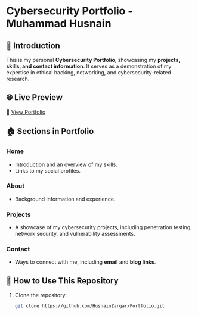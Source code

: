 # Cybersecurity Portfolio - Muhammad Husnain

## 📌 Introduction  
This is my personal **Cybersecurity Portfolio**, showcasing my **projects, skills, and contact information**. It serves as a demonstration of my expertise in ethical hacking, networking, and cybersecurity-related research.  

## 🌐 Live Preview  
🔗 [View Portfolio](https://husnainzargar.github.io/Portfolio/home.html)  

## 🏠 Sections in Portfolio  
### **Home**  
- Introduction and an overview of my skills.  
- Links to my social profiles.  

### **About**  
- Background information and experience.  

### **Projects**  
- A showcase of my cybersecurity projects, including penetration testing, network security, and vulnerability assessments.  

### **Contact**  
- Ways to connect with me, including **email** and **blog links**.  

## 🚀 How to Use This Repository  
1. Clone the repository:  
   ```bash
   git clone https://github.com/HusnainZargar/Portfolio.git
